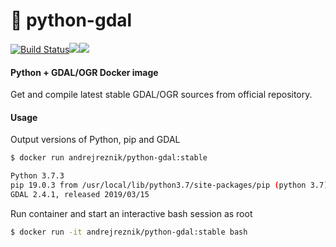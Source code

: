 # :whale: python-gdal
[![Build Status](https://travis-ci.org/andrejreznik/docker-python-gdal.svg?branch=master)](https://travis-ci.org/andrejreznik/docker-python-gdal)![](https://images.microbadger.com/badges/image/andrejreznik/python-gdal.svg)![](https://img.shields.io/docker/pulls/andrejreznik/python-gdal.svg)

#### Python + GDAL/OGR Docker image

Get and compile latest stable GDAL/OGR sources from official repository.

#### Usage

Output versions of Python, pip and GDAL

```bash
$ docker run andrejreznik/python-gdal:stable

Python 3.7.3
pip 19.0.3 from /usr/local/lib/python3.7/site-packages/pip (python 3.7)
GDAL 2.4.1, released 2019/03/15
```

Run container and start an interactive bash session as root 

```bash
$ docker run -it andrejreznik/python-gdal:stable bash
```
